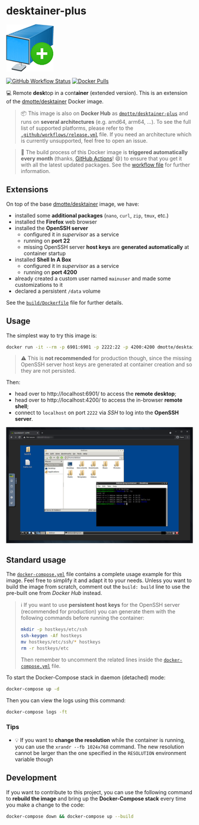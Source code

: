 # desktainer-plus

![icon](icon-128.png)

[![GitHub Workflow Status](https://img.shields.io/github/workflow/status/dmotte/desktainer-plus/release?logo=github&style=flat-square)](https://github.com/dmotte/desktainer-plus/actions)
[![Docker Pulls](https://img.shields.io/docker/pulls/dmotte/desktainer-plus?logo=docker&style=flat-square)](https://hub.docker.com/r/dmotte/desktainer-plus)

:computer: Remote **desk**top in a cont**ainer** (extended version). This is an extension of the [dmotte/desktainer](https://github.com/dmotte/desktainer) Docker image.

> :package: This image is also on **Docker Hub** as [`dmotte/desktainer-plus`](https://hub.docker.com/r/dmotte/desktainer-plus) and runs on **several architectures** (e.g. amd64, arm64, ...). To see the full list of supported platforms, please refer to the [`.github/workflows/release.yml`](.github/workflows/release.yml) file. If you need an architecture which is currently unsupported, feel free to open an issue.

> :calendar: The build process of this Docker image is **triggered automatically every month** (thanks, [GitHub Actions](https://github.com/features/actions)! :smile:) to ensure that you get it with all the latest updated packages. See the [workflow file](.github/workflows/release.yml) for further information.

## Extensions

On top of the base [dmotte/desktainer](https://github.com/dmotte/desktainer) image, we have:

- installed some **additional packages** (`nano`, `curl`, `zip`, `tmux`, etc.)
- installed the **Firefox** web browser
- installed the **OpenSSH server**
  - configured it in _supervisor_ as a service
  - running on **port 22**
  - missing OpenSSH server **host keys** are **generated automatically** at container startup
- installed **Shell In A Box**
  - configured it in _supervisor_ as a service
  - running on **port 4200**
- already created a custom user named `mainuser` and made some customizations to it
- declared a persistent `/data` volume

See the [`build/Dockerfile`](build/Dockerfile) file for further details.

## Usage

The simplest way to try this image is:

```bash
docker run -it --rm -p 6901:6901 -p 2222:22 -p 4200:4200 dmotte/desktainer-plus
```

> :warning: This is **not recommended** for production though, since the missing OpenSSH server host keys are generated at container creation and so they are not persisted.

Then:

- head over to http://localhost:6901/ to access the **remote desktop**;
- head over to http://localhost:4200/ to access the in-browser **remote shell**;
- connect to `localhost` on port `2222` via _SSH_ to log into the **OpenSSH server**.

![Screenshot](screen-01.png)

## Standard usage

The [`docker-compose.yml`](docker-compose.yml) file contains a complete usage example for this image. Feel free to simplify it and adapt it to your needs. Unless you want to build the image from scratch, comment out the `build: build` line to use the pre-built one from _Docker Hub_ instead.

> :information_source: If you want to use **persistent host keys** for the OpenSSH server (recommended for production) you can generate them with the following commands before running the container:
>
> ```bash
> mkdir -p hostkeys/etc/ssh
> ssh-keygen -Af hostkeys
> mv hostkeys/etc/ssh/* hostkeys
> rm -r hostkeys/etc
> ```
>
> Then remember to uncomment the related lines inside the [`docker-compose.yml`](docker-compose.yml) file.

To start the Docker-Compose stack in daemon (detached) mode:

```bash
docker-compose up -d
```

Then you can view the logs using this command:

```bash
docker-compose logs -ft
```

### Tips

- :bulb: If you want to **change the resolution** while the container is running, you can use the `xrandr --fb 1024x768` command. The new resolution cannot be larger than the one specified in the `RESOLUTION` environment variable though

## Development

If you want to contribute to this project, you can use the following command to **rebuild the image** and bring up the **Docker-Compose stack** every time you make a change to the code:

```bash
docker-compose down && docker-compose up --build
```
